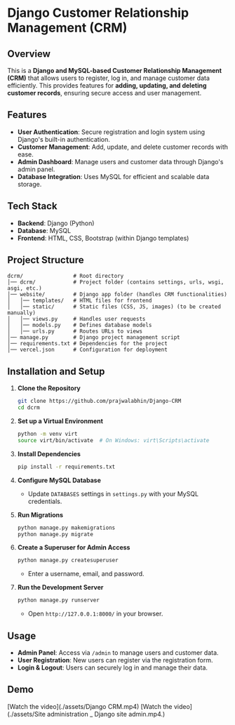 # Django Customer Relationship Management (CRM)

## Overview
This is a **Django and MySQL-based Customer Relationship Management (CRM)** that allows users to register, log in, and manage customer data efficiently. This provides features for **adding, updating, and deleting customer records**, ensuring secure access and user management.

## Features
- **User Authentication**: Secure registration and login system using Django's built-in authentication.
- **Customer Management**: Add, update, and delete customer records with ease.
- **Admin Dashboard**: Manage users and customer data through Django's admin panel.
- **Database Integration**: Uses MySQL for efficient and scalable data storage.

## Tech Stack
- **Backend**: Django (Python)
- **Database**: MySQL
- **Frontend**: HTML, CSS, Bootstrap (within Django templates)

## Project Structure
```
dcrm/                # Root directory
│── dcrm/            # Project folder (contains settings, urls, wsgi, asgi, etc.)
│── website/         # Django app folder (handles CRM functionalities)
│   │── templates/   # HTML files for frontend
│   │── static/      # Static files (CSS, JS, images) (to be created manually)
│   │── views.py     # Handles user requests
│   │── models.py    # Defines database models
│   │── urls.py      # Routes URLs to views
│── manage.py        # Django project management script
│── requirements.txt # Dependencies for the project
│── vercel.json      # Configuration for deployment
```

## Installation and Setup
1. **Clone the Repository**
   ```sh
   git clone https://github.com/prajwalabhin/Django-CRM
   cd dcrm
   ```

2. **Set up a Virtual Environment**
   ```sh
   python -m venv virt
   source virt/bin/activate  # On Windows: virt\Scripts\activate
   ```

3. **Install Dependencies**
   ```sh
   pip install -r requirements.txt
   ```

4. **Configure MySQL Database**
   - Update `DATABASES` settings in `settings.py` with your MySQL credentials.

5. **Run Migrations**
   ```sh
   python manage.py makemigrations
   python manage.py migrate
   ```

6. **Create a Superuser for Admin Access**
   ```sh
   python manage.py createsuperuser
   ```
   - Enter a username, email, and password.

7. **Run the Development Server**
   ```sh
   python manage.py runserver
   ```
   - Open `http://127.0.0.1:8000/` in your browser.

## Usage
- **Admin Panel**: Access via `/admin` to manage users and customer data.
- **User Registration**: New users can register via the registration form.
- **Login & Logout**: Users can securely log in and manage their data.
  
 ## Demo
  [Watch the video](./assets/Django CRM.mp4)
  [Watch the video](./assets/Site administration _ Django site admin.mp4.)
  
